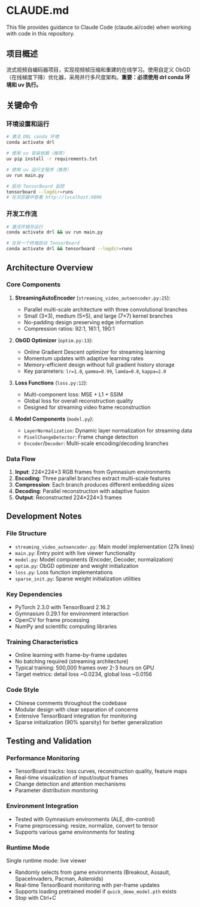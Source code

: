 # CLAUDE.md

This file provides guidance to Claude Code (claude.ai/code) when working with code in this repository.

## 项目概述

流式视频自编码器项目，实现视频帧压缩和重建的在线学习。使用自定义 ObGD（在线梯度下降）优化器，采用并行多尺度架构。**重要：必须使用 drl conda 环境和 uv 执行。**

## 关键命令

### 环境设置和运行
```bash
# 激活 DRL conda 环境
conda activate drl

# 使用 uv 安装依赖（推荐）
uv pip install -r requirements.txt

# 使用 uv 运行主程序（推荐）
uv run main.py

# 启动 TensorBoard 监控
tensorboard --logdir=runs
# 在浏览器中查看 http://localhost:6006
```

### 开发工作流
```bash
# 激活环境并运行
conda activate drl && uv run main.py

# 在另一个终端启动 TensorBoard
conda activate drl && tensorboard --logdir=runs
```

## Architecture Overview

### Core Components

1. **StreamingAutoEncoder** (`streaming_video_autoencoder.py:25`):
   - Parallel multi-scale architecture with three convolutional branches
   - Small (3×3), medium (5×5), and large (7×7) kernel branches
   - No-padding design preserving edge information
   - Compression ratios: 92:1, 161:1, 190:1

2. **ObGD Optimizer** (`optim.py:13`):
   - Online Gradient Descent optimizer for streaming learning
   - Momentum updates with adaptive learning rates
   - Memory-efficient design without full gradient history storage
   - Key parameters: `lr=1.0`, `gamma=0.99`, `lamda=0.8`, `kappa=2.0`

3. **Loss Functions** (`loss.py:12`):
   - Multi-component loss: MSE + L1 + SSIM
   - Global loss for overall reconstruction quality
   - Designed for streaming video frame reconstruction

4. **Model Components** (`model.py`):
   - `LayerNormalization`: Dynamic layer normalization for streaming data
   - `PixelChangeDetector`: Frame change detection
   - `Encoder`/`Decoder`: Multi-scale encoding/decoding branches

### Data Flow

1. **Input**: 224×224×3 RGB frames from Gymnasium environments
2. **Encoding**: Three parallel branches extract multi-scale features
3. **Compression**: Each branch produces different embedding sizes
4. **Decoding**: Parallel reconstruction with adaptive fusion
5. **Output**: Reconstructed 224×224×3 frames

## Development Notes

### File Structure
- `streaming_video_autoencoder.py`: Main model implementation (27k lines)
- `main.py`: Entry point with live viewer functionality
- `model.py`: Model components (Encoder, Decoder, normalization)
- `optim.py`: ObGD optimizer and weight initialization
- `loss.py`: Loss function implementations
- `sparse_init.py`: Sparse weight initialization utilities

### Key Dependencies
- PyTorch 2.3.0 with TensorBoard 2.16.2
- Gymnasium 0.29.1 for environment interaction
- OpenCV for frame processing
- NumPy and scientific computing libraries

### Training Characteristics
- Online learning with frame-by-frame updates
- No batching required (streaming architecture)
- Typical training: 500,000 frames over 2-3 hours on GPU
- Target metrics: detail loss ~0.0234, global loss ~0.0156

### Code Style
- Chinese comments throughout the codebase
- Modular design with clear separation of concerns
- Extensive TensorBoard integration for monitoring
- Sparse initialization (90% sparsity) for better generalization

## Testing and Validation

### Performance Monitoring
- TensorBoard tracks: loss curves, reconstruction quality, feature maps
- Real-time visualization of input/output frames
- Change detection and attention mechanisms
- Parameter distribution monitoring

### Environment Integration
- Tested with Gymnasium environments (ALE, dm-control)
- Frame preprocessing: resize, normalize, convert to tensor
- Supports various game environments for testing

### Runtime Mode
Single runtime mode: live viewer
- Randomly selects from game environments (Breakout, Assault, SpaceInvaders, Pacman, Asteroids)
- Real-time TensorBoard monitoring with per-frame updates
- Supports loading pretrained model if `quick_demo_model.pth` exists
- Stop with Ctrl+C